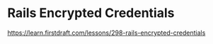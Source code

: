 # Rails Encrypted Credentials

https://learn.firstdraft.com/lessons/298-rails-encrypted-credentials
